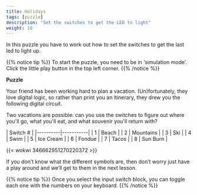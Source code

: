 ```yaml
---
title: Holidays
tags: [puzzle]
description: "Set the switches to get the LED to light"
weight: 10
---
```


In this puzzle you have to work out how to set the switches to get the last led to light up.  

{{% notice tip %}}
To start the puzzle, you need to be in ‘simulation mode’. Click the little play button in the top left corner.
{{% /notice %}}

**Puzzle** 

Your friend has been working hard to plan a vacation. (Un)fortunately, they love digital logic, so rather than print you an itinerary, they drew you the following digital circuit.
  
Two vacations are possible: can you use the switches to figure out where you'll go, what you'll eat, and what souvenir you'll return with?

|      Switch #        |
|----------|-----------|
| 1        | Beach     |
| 2        | Mountains |
| 3        | Ski       |
| 4        | Swim      |
| 5        | Ice Cream |
| 6        | Fondue    |
| 7        | Tacos     |
| 8        | Sun Burn  |

{{< wokwi 346662951270220372 >}}

If you don’t know what the different symbols are, then don’t worry just have a play around and we’ll get to them in the next lesson.

{{% notice tip %}}
Once you select the input switch block, you can toggle each one with the numbers on your keyboard.
{{% /notice %}}
